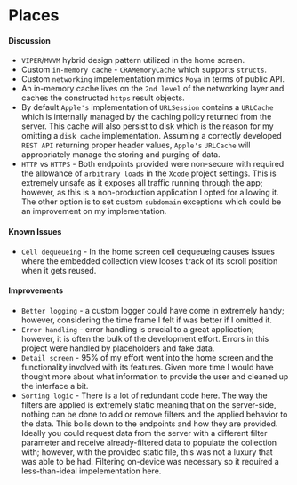 # Places

#### Discussion
* `VIPER`/`MVVM` hybrid design pattern utilized in the home screen.
* Custom `in-memory cache` - `CRAMemoryCache` which supports `structs`.
* Custom `networking` impelementation mimics `Moya` in terms of public API.
* An in-memory cache lives on the `2nd level` of the networking layer and caches the constructed `https` result objects.
* By default `Apple's` implementation of `URLSession` contains a `URLCache` which is internally managed by the caching policy returned from the server. This cache will also persist to disk which is the reason for my omitting a `disk cache` implementation. Assuming a correctly developed `REST API` returning proper header values, `Apple's` `URLCache` will appropriately manage the storing and purging of data.
* `HTTP` vs `HTTPS` - Both endpoints provided were non-secure with required the allowance of `arbitrary loads` in the `Xcode` project settings. This is extremely unsafe as it exposes all traffic running through the app; however, as this is a non-production application I opted for allowing it. The other option is to set custom `subdomain` exceptions which could be an improvement on my implementation.

#### Known Issues
* `Cell dequeueing` - In the home screen cell dequeueing causes issues where the embedded collection view looses track of its scroll position when it gets reused.

#### Improvements
* `Better logging` - a custom logger could have come in extremely handy; however, considering the time frame I felt if was better if I omitted it.
* `Error handling` - error handling is crucial to a great application; however, it is often the bulk of the development effort.  Errors in this project were handled by placeholders and fake data.
* `Detail screen` - 95% of my effort went into the home screen and the functionality involved with its features. Given more time I would have thought more about what information to provide the user and cleaned up the interface a bit.
* `Sorting logic` - There is a lot of redundant code here.  The way the filters are applied is extremely static meaning that on the server-side, nothing can be done to add or remove filters and the applied behavior to the data. This boils down to the endpoints and how they are provided. Ideally you could request data from the server with a different filter parameter and receive already-filtered data to populate the collection with; however, with the provided static file, this was not a luxury that was able to be had. Filtering on-device was necessary so it required a less-than-ideal impelementation here.
